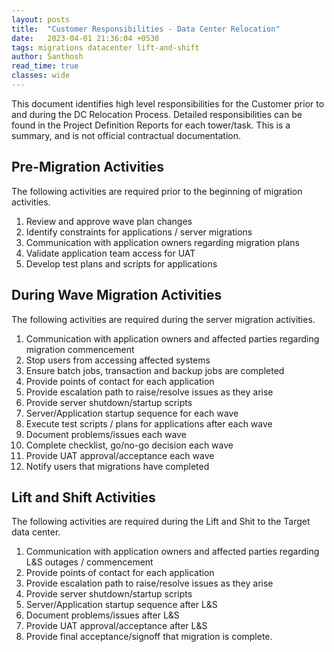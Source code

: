 ```yaml
---
layout: posts
title:  "Customer Responsibilities - Data Center Relocation"
date:   2023-04-01 21:36:04 +0530
tags: migrations datacenter lift-and-shift
author: Santhosh
read_time: true
classes: wide
---
```



This document identifies high level responsibilities for the Customer prior to and during the DC Relocation Process.  Detailed responsibilities can be found in the Project Definition Reports for each tower/task.  This is a summary, and is not official contractual documentation.


## Pre-Migration Activities

The following activities are required prior to the beginning of migration activities.
1.	Review and approve wave plan changes
2.	Identify constraints for applications / server migrations
3.	Communication with application owners regarding migration plans
4.	Validate application team access for UAT
5.	Develop test plans and scripts for applications


## During Wave Migration Activities
The following activities are required during the server migration activities.
1.	Communication with application owners and affected parties regarding migration commencement
2.	Stop users from accessing affected systems
3.	Ensure batch jobs, transaction and backup jobs are completed
4.	Provide points of contact for each application
5.	Provide escalation path to raise/resolve issues as they arise
6.	Provide server shutdown/startup scripts
7.	Server/Application startup sequence for each wave
8.	Execute test scripts / plans for applications after each wave
9.	Document problems/issues each wave
10.	Complete checklist, go/no-go decision each wave
11.	Provide UAT approval/acceptance each wave
12.	Notify users that migrations have completed


## Lift and Shift Activities
The following activities are required during the Lift and Shit to the Target data center.
1.	Communication with application owners and affected parties regarding L&S outages / commencement
2.	Provide points of contact for each application
3.	Provide escalation path to raise/resolve issues as they arise
4.	Provide server shutdown/startup scripts
5.	Server/Application startup sequence after L&S
6.	Document problems/issues after L&S
7.	Provide UAT approval/acceptance after L&S
8.	Provide final acceptance/signoff that migration is complete.
